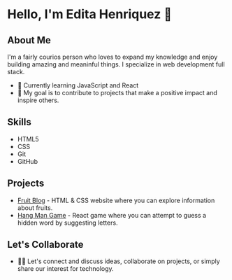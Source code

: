 # Hello, I'm Edita Henriquez 👋

## About Me

I'm a fairly courios person who loves to expand my knowledge and enjoy building amazing and meaninful things.
I specialize in web development full stack.

- 🌱 Currently learning JavaScript and React
- 🎯 My goal is to contribute to projects that make a positive impact and inspire others.

## Skills

- HTML5
- CSS
- Git
- GitHub

## Projects

- [Fruit Blog](https://editahenriquez.github.io/fruitblog/) - HTML & CSS website where you can explore information about fruits.
- [Hang Man Game](https://hangman-game-gm.netlify.app/) - React game where you can attempt to guess a hidden word by suggesting letters.
## Let's Collaborate

- 💬🌟 Let's connect and discuss ideas, collaborate on projects, or simply share our interest for technology.

